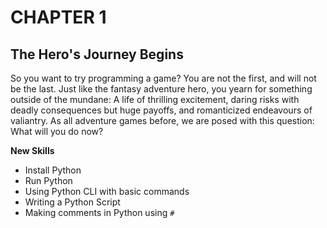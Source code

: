 # CHAPTER 1
## The Hero's Journey Begins

So you want to try programming a game? You are not the first, and will not be the last. Just like the fantasy adventure hero, you yearn for something outside of the mundane: A life of thrilling excitement, daring risks with deadly consequences but huge payoffs, and romanticized endeavours of valiantry. As all adventure games before, we are posed with this question: What will you do now?

**New Skills**

- Install Python
- Run Python
- Using Python CLI with basic commands
- Writing a Python Script
- Making comments in Python using `#`